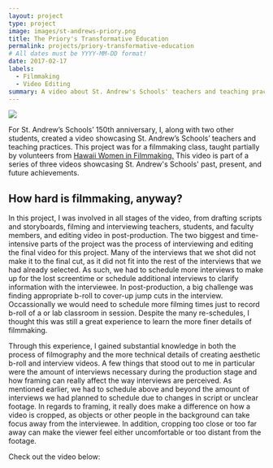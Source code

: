 ```yaml
---
layout: project
type: project
image: images/st-andrews-priory.png
title: The Priory's Transformative Education
permalink: projects/priory-transformative-education
# All dates must be YYYY-MM-DD format!
date: 2017-02-17
labels:
  - Filmmaking
  - Video Editing
summary: A video about St. Andrew's Schools' teachers and teaching practices for St. Andrew's Schools' 150th anniversary.
---
```


<img class="ui image" src="{{ site.baseurl }}/images/queen-emma.png">

For St. Andrew’s Schools’ 150th anniversary, I, along with two other students, created a video showcasing St. Andrew’s Schools’ teachers and teaching practices. This project was for a filmmaking class, taught partially by volunteers from <a href= "https://www.hawaiiwomeninfilmmaking.org/">Hawaii Women in Filmmaking.</a> This video is part of a series of three videos showcasing St. Andrew's Schools' past, present, and future achievements.

## How hard is filmmaking, anyway?

In this project, I was involved in all stages of the video, from drafting scripts and storyboards, filming and interviewing teachers, students, and faculty members, and editing video in post-production. The two biggest and time-intensive parts of the project was the process of interviewing and editing the final video for this project. Many of the interviews that we shot did not make it to the final cut, as it did not fit into the rest of the interviews that we had already selected. As such, we had to schedule more interviews to make up for the lost screentime or schedule additional interviews to clarify information with the interviewee. In post-production, a big challenge was finding appropriate b-roll to cover-up jump cuts in the interview. Occassionally we would need to schedule more filming times just to record b-roll of a or lab classroom in session. Despite the many re-schedules, I thought this was still a great experience to learn the more finer details of filmmaking.

Through this experience, I gained substantial knowledge in both the process of filmography and the more technical details of creating aesthetic b-roll and interview videos. A few things that stood out to me in particular were the amount of interviews necessary during the production stage and how framing can really affect the way interviews are perceived. As mentioned earlier, we had to schedule above and beyond the amount of interviews we had planned to schedule due to changes in script or unclear footage. In regards to framing, it really does make a difference on how a video is cropped, as objects or other people in the background can take focus away from the interviewee. In addition, cropping too close or too far away can make the viewer feel either uncomfortable or too distant from the footage.

Check out the video below:
<div class="ui embed" data-source="youtube" data-id="I7z0tp7DJLo" >
</div>


